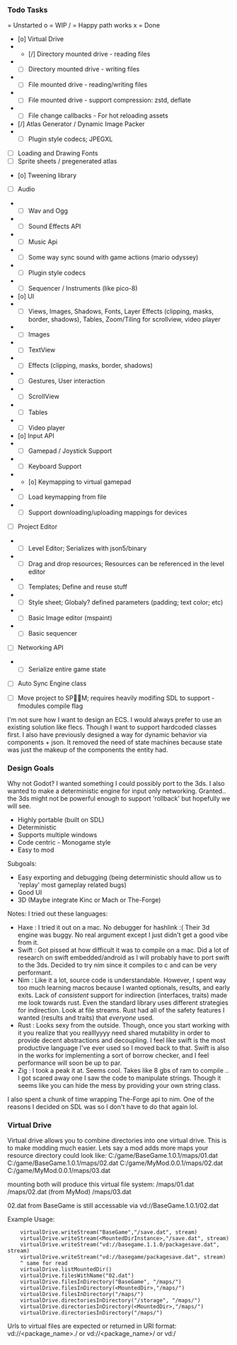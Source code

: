 

### Todo Tasks

  = Unstarted
o = WIP
/ = Happy path works
x = Done

- [o] Virtual Drive
- - [/] Directory mounted drive - reading files
- - [ ] Directory mounted drive - writing files
- - [ ] File mounted drive - reading/writing files
- - [ ] File mounted drive - support compression: zstd, deflate
- - [ ] File change callbacks - For hot reloading assets
- [/] Atlas Generator / Dynamic Image Packer
- - [ ] Plugin style codecs; JPEGXL
- [ ] Loading and Drawing Fonts
- [ ] Sprite sheets / pregenerated atlas
- [o] Tweening library
- [ ] Audio
- - [ ] Wav and Ogg
- - [ ] Sound Effects API
- - [ ] Music Api
- - [ ] Some way sync sound with game actions (mario odyssey)
- - [ ] Plugin style codecs
- - [ ] Sequencer / Instruments (like pico-8)
- [o] UI
- - [ ] Views, Images, Shadows, Fonts, Layer Effects (clipping, masks, border, shadows), Tables, Zoom/Tiling for scrollview, video player
- - [ ] Images
- - [ ] TextView
- - [ ] Effects (clipping, masks, border, shadows)
- - [ ] Gestures, User interaction
- - [ ] ScrollView
- - [ ] Tables
- - [ ] Video player
- [o] Input API
- - [ ] Gamepad / Joystick Support
- - [ ] Keyboard Support
- - [o] Keymapping to virtual gamepad
- - [ ] Load keymapping from file
- - [ ] Support downloading/uploading mappings for devices
- [ ] Project Editor
- - [ ] Level Editor; Serializes with json5/binary
- - [ ] Drag and drop resources; Resources can be referenced in the level editor
- - [ ] Templates; Define and reuse stuff
- - [ ] Style sheet; Globaly? defined parameters (padding; text color; etc)
- - [ ] Basic Image editor (mspaint)
- - [ ] Basic sequencer
- [ ] Networking API
- - [ ] Serialize entire game state
- [ ] Auto Sync Engine class
- [ ] Move project to SPM; requires heavily modifing SDL to support -fmodules compile flag


I'm not sure how I want to design an ECS. I would always prefer to use an existing solution like flecs. Though I want to support hardcoded classes first. I also have previously designed a way for dynamic behavior via components + json. It removed the need of state machines because state was just the makeup of the components the entity had. 

### Design Goals
Why not Godot? I wanted something I could possibly port to the 3ds. I also wanted to make a deterministic engine for input only networking. Granted.. the 3ds might not be powerful enough to support 'rollback' but hopefully we will see.

* Highly portable (built on SDL)
* Deterministic
* Supports multiple windows
* Code centric - Monogame style
* Easy to mod

Subgoals:
* Easy exporting and debugging (being deterministic should allow us to 'replay' most gameplay related bugs)
* Good UI
* 3D (Maybe integrate Kinc or Mach or The-Forge)

Notes:
I tried out these languages:
* Haxe : I tried it out on a mac. No debugger for hashlink :( Their 3d engine was buggy. No real argument except I just didn't get a good vibe from it.
* Swift : Got pissed at how difficult it was to compile on a mac. Did a lot of research on swift embedded/android as I will probably have to port swift to the 3ds. Decided to try nim since it compiles to c and can be very performant.
* Nim : Like it a lot, source code is understandable. However, I spent way too much learning macros because I wanted optionals, results, and early exits. Lack of _consistent_ support for indirection (interfaces, traits) made me look towards rust. Even the standard library uses different strategies for indirection. Look at file streams. Rust had all of the safety features I wanted (results and traits) that _everyone_ used.
* Rust : Looks sexy from the outside. Though, once you start working with it you realize that you realllyyyy need shared mutability in order to provide decent abstractions and decoupling. I feel like swift is the most productive language I've ever used so I moved back to that. Swift is also in the works for implementing a sort of borrow checker, and I feel performance will soon be up to par.
* Zig : I took a peak it at. Seems cool. Takes like 8 gbs of ram to compile .. I got scared away one I saw the code to manipulate strings. Though it seems like you can hide the mess by providing your own string class.

I also spent a chunk of time wrapping The-Forge api to nim. One of the reasons I decided on SDL was so I don't have to do that again lol. 

### Virtual Drive

Virtual drive allows you to combine directories into one virtual drive. This is to make modding much easier. Lets say a mod adds more maps your resource directory could look like:
C:/game/BaseGame.1.0.1/maps/01.dat
C:/game/BaseGame.1.0.1/maps/02.dat
C:/game/MyMod.0.0.1/maps/02.dat
C:/game/MyMod.0.0.1/maps/03.dat

mounting both will produce this virtual file system:
/maps/01.dat
/maps/02.dat (from MyMod)
/maps/03.dat

02.dat from BaseGame is still accessable via vd://BaseGame.1.0.1/02.dat

Example Usage:
```
    virtualDrive.writeStream("BaseGame","/save.dat", stream)
    virtualDrive.writeStream(<MountedDirInstance>,"/save.dat", stream)
    virtualDrive.writeStream("vd://basegame.1.1.0/packagesave.dat", stream)
    virtualDrive.writeStream("vd://basegame/packagesave.dat", stream)
    ^ same for read
    virtualDrive.listMountedDir()
    virtualDrive.filesWithName("02.dat")
    virtualDrive.filesInDirectory("BaseGame", "/maps/")
    virtualDrive.filesInDirectory(<MountedDir>,"/maps/")
    virtualDrive.filesInDirectory("/maps/")
    virtualDrive.directoriesInDirectory("/storage", "/maps/")
    virtualDrive.directoriesInDirectory(<MountedDir>,"/maps/")
    virtualDrive.directoriesInDirectory("/maps/")
```

Urls to virtual files are expected or returned in URI format:
vd://<package_name>.<version>/<path>
or
vd://<package_name>/<path>
or
vd:/<path>

